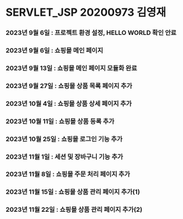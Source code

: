# SERVLET_JSP 20200973 김영재
### 2023년 9월 6일 : 프로젝트 환경 설정, HELLO WORLD 확인 안료
### 2023년 9월 6일 : 쇼핑몰 메인 페이지
### 2023년 9월 13일 : 쇼핑몰 메인 페이지 모듈화 완료
### 2023년 9월 27일 : 쇼핑몰 상품 목록 페이지 추가
### 2023년 10월 4일 : 쇼핑몰 상품 상세 페이지 추가
### 2023년 10월 11일 : 쇼핑몰 상품 등록 추가
### 2023년 10월 25일 : 쇼핑몰 로그인 기능 추가
### 2023년 11월 1일 : 세션 및 장바구니 기능 추가
### 2023년 11월 8일 : 쇼핑몰 주문 처리 페이지 추가
### 2023년 11월 15일 : 쇼핑몰 상품 관리 페이지 추가(1)
### 2023년 11월 22일 : 쇼핑몰 상품 관리 페이지 추가(2)
